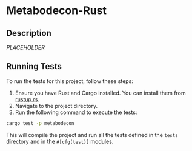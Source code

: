 # Metabodecon-Rust

## Description
*PLACEHOLDER*

## Running Tests

To run the tests for this project, follow these steps:

1. Ensure you have Rust and Cargo installed. You can install them from [rustup.rs](https://rustup.rs/).
2. Navigate to the project directory.
3. Run the following command to execute the tests:

```sh
cargo test -p metabodecon
```

This will compile the project and run all the tests defined in the `tests` directory and in the `#[cfg(test)]` modules.
